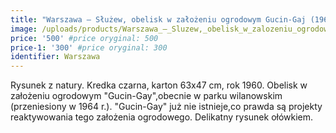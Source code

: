 ```yaml
---
title: "Warszawa – Służew, obelisk w założeniu ogrodowym Gucin-Gaj (1960)"
image: /uploads/products/Warszawa_–_Sluzew,_obelisk_w_zalozeniu_ogrodowym_Gucin-Gaj_(1960).jpg
price: '500' #price oryginal: 500
price-1: '300' #price oryginal: 300
identifier: Warszawa
---
```


Rysunek z natury. Kredka czarna, karton 63x47 cm, rok 1960.
Obelisk w założeniu ogrodowym "Gucin-Gay",obecnie w parku wilanowskim (przeniesiony w 1964 r.). "Gucin-Gay" już nie istnieje,co prawda są projekty reaktywowania tego założenia ogrodowego. Delikatny rysunek ołówkiem.